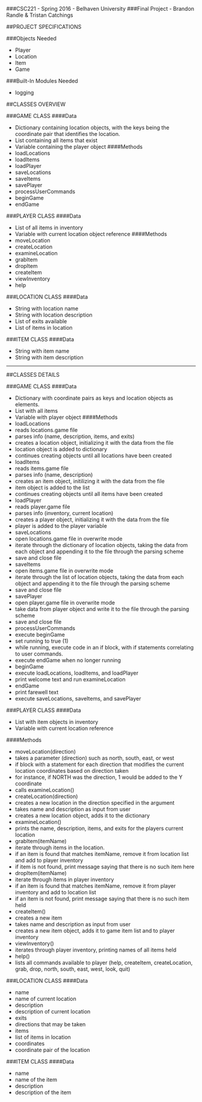 ###CSC221 - Spring 2016 - Belhaven University
###Final Project - Brandon Randle & Tristan Catchings

##PROJECT SPECIFICATIONS

###Objects Needed
- Player
- Location
- Item
- Game

###Built-In Modules Needed
- logging

##CLASSES OVERVIEW

###GAME CLASS
####Data
 - Dictionary containing location objects, with the keys being the coordinate pair that identifies the location.
 - List containing all items that exist
 - Variable containing the player object
####Methods
 - loadLocations
 - loadItems
 - loadPlayer
 - saveLocations
 - saveItems
 - savePlayer
 - processUserCommands
 - beginGame
 - endGame

###PLAYER CLASS
####Data
 - List of all items in inventory
 - Variable with current location object reference
####Methods
 - moveLocation
 - createLocation
 - examineLocation
 - grabItem
 - dropItem
 - createItem
 - viewInventory
 - help

###LOCATION CLASS
####Data
 - String with location name
 - String with location description
 - List of exits available
 - List of items in location

###ITEM CLASS
####Data
 - String with item name
 - String with item description

---

##CLASSES DETAILS

###GAME CLASS
####Data
 - Dictionary with coordinate pairs as keys and location objects as elements.
 - List with all items
 - Variable with player object
####Methods
 - loadLocations
 - reads locations.game file
  - parses info (name, description, items, and exits)
  - creates a location object, initializing it with the data from the file
  - location object is added to dictionary
  - continues creating objects until all locations have been created
 - loadItems
  - reads items.game file
  - parses info (name, description)
  - creates an item object, initilizing it with the data from the file
  - item object is added to the list
  - continues creating objects until all items have been created
 - loadPlayer
  - reads player.game file
  - parses info (inventory, current location)
  - creates a player object, initializing it with the data from the file
  - player is added to the player variable
 - saveLocations
  - open locations.game file in overwrite mode
  - iterate through the dictionary of location objects, taking the data from each object and appending it to the file through the parsing scheme
  - save and close file
 - saveItems
  - open items.game file in overwrite mode
  - iterate through the list of location objects, taking the data from each object and appending it to the file through the parsing scheme
  - save and close file
 - savePlayer
  - open player.game file in overwrite mode
  - take data from player object and write it to the file through the parsing scheme
  - save and close file
 - processUserCommands
  - execute beginGame
  - set running to true (1)
  - while running, execute code in an if block, with if statements correlating to user commands.
  - execute endGame when no longer running 
 - beginGame
  - execute loadLocations, loadItems, and loadPlayer
  - print welcome text and run examineLocation
 - endGame
  - print farewell text
  - execute saveLocations, saveItems, and savePlayer

###PLAYER CLASS
####Data
 - List with item objects in inventory
 - Variable with current location reference

####Methods
 - moveLocation(direction)
  - takes a parameter (direction) such as north, south, east, or west
  - if block with a statement for each direction that modifies the current location coordinates based on direction taken
  - for instance, if NORTH was the direction, 1 would be added to the Y coordinate
  - calls examineLocation()
 - createLocation(direction)
  - creates a new location in the direction specified in the argument
  - takes name and description as input from user
  - creates a new location object, adds it to the dictionary
 - examineLocation()
  - prints the name, description, items, and exits for the players current location
 - grabItem(itemName)
  - iterate through items in the location.
  - if an item is found that matches itemName, remove it from location list and add to player inventory
  - if item is not found, print message saying that there is no such item here
 - dropItem(itemName)
  - iterate through items in player inventory
  - if an item is found that matches itemName, remove it from player inventory and add to location list
  - if an item is not found, print message saying that there is no such item held
 - createItem()
  - creates a new item
  - takes name and description as input from user
  - creates a new item object, adds it to game item list and to player inventory
 - viewInventory()
  - iterates through player inventory, printing names of all items held
 - help()
  - lists all commands available to player (help, createItem, createLocation, grab, drop, north, south, east, west, look, quit)

###LOCATION CLASS
####Data
 - name
  - name of current location
 - description
  - description of current location
 - exits
  - directions that may be taken
 - items
  - list of items in location
 - coordinates
  - coordinate pair of the location

###ITEM CLASS
####Data
 - name
  - name of the item
 - description
  - description of the item

